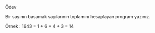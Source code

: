 Ödev


Bir sayının basamak sayılarının toplamını hesaplayan program yazınız.



Örnek : 1643 = 1 + 6 + 4 + 3 = 14
